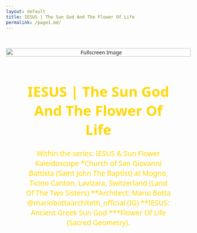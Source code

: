 ```yaml
---
layout: default
title: IESUS | The Sun God And The Flower Of Life
permalink: /page1.md/
---
```

<html lang="en">

<head>
  <meta charset="UTF-8">
  <meta name="viewport" content="width=device-width, initial-scale=1.0">
  <title>IESUS | The Sun God And The Flower Of Life</title>
  <link rel="stylesheet" href="{{ site.baseurl }}/assets/css/style.css" />
  <style>
    body, html {
      height: 100%;
      margin: 0;
      font-family: 'Segoe UI', Tahoma, Geneva, Verdana, sans-serif;
    }
    .center-content {
      display: flex;
      flex-direction: column;
      align-items: center;
      text-align: center;
      min-height: 100vh;
      overflow: hidden;
    }
    .fullscreen-container {
      position: relative;
      width: 100%;
      max-height: 70vh;
      overflow: hidden;
    }
    .fullscreen-image {
      width: 100%;
      height: auto;
      object-fit: cover;
      opacity: 0;
      transition: opacity 1s ease-in-out;
    }
    .fullscreen-image.show {
      opacity: 1;
    }
    .center-text {
      font-size: 1.5vw;
      color: #FFD700;
      max-width: 80%;
      margin: 15px auto;
    }
    .small-image {
      cursor: pointer;
      max-width: 100%;
      height: auto;
      transition: transform 0.5s ease-in-out, opacity 1s ease-in-out, border 0.3s ease-in-out;
      opacity: 0;
      margin-top: 15px;
    }
    .small-image.show {
      opacity: 1;
      border: 3px solid #FFD700;
    }
    .modal {
    display: none;
    position: fixed;
    top: auto;
    right: 0; /* Stick to the right */
    bottom: 0;
    left: auto; /* Unset left */
    width: 100%;
    height: 100%;
    background: rgba(0, 0, 0, 0.8);
    overflow: auto;
    display: flex;
    justify-content: center;
    align-items: center;
    opacity: 0;
    transition: opacity 1s ease-in-out;
  }
    .modal-content {
      width: 100%;
      height: auto;
      max-width: 1200px;
      max-height: 90%;
      object-fit: contain;
      box-shadow: 0 0 20px rgba(255, 215, 0, 0.8);
    }
    .modal-image {
      width: 100%;
      height: 100%;
      object-fit: contain;
    }
    @keyframes fadeIn {
    from {
      opacity: 0;
    }
    to {
      opacity: 1;
    }
  }
  .modal.fade-in {
    animation: fadeIn 2s ease-in-out; /* Increased duration to 2 seconds */
    opacity: 1;
  }
    .modal.fade-out {
      opacity: 0;
    }
    /* Add a transition for the fade-out effect */
    .modal.fade-out .modal-content {
      transition: opacity 1s ease-in-out;
    }
    .modal:hover .modal-content {
      box-shadow: 0 0 30px rgba(255, 215, 0, 1);
    }
    @media only screen and (max-width: 1200px) {
      .center-text {
        font-size: 2vw;
      }
    }
    @media only screen and (max-width: 768px) {
      .center-text {
        font-size: 3vw;
      }
    }
  </style>
</head>

<body>
  <div class="center-content">
    <div id="newText" style="display: block;">
      <img src="{{ site.baseurl }}/assets/images/gallery/second_image.jpg" alt="Description of Small Image" class="small-image" />
    </div>
    <div class="fullscreen-container">
      <img src="{{ site.baseurl }}/assets/images/gallery/second_image.jpg" alt="Fullscreen Image" class="fullscreen-image fade-out show" />
    </div>
    <div class="center-text">
      <h1>IESUS | The Sun God And The Flower Of Life</h1>
      <p>Within the series: IESUS & Sun Flower Kaleidoscope
        *Church of San Giovanni Battista (Saint John The Baptist) at Mogno, Ticino Canton, Lavizara, Switzerland (Land Of The Two Sisters)
        **Architect: Mario Botta @mariobottaarchitetti_official (IG)
        **IESUS: Ancient Greek Sun God
        ***Flower Of Life (Sacred Geometry).</p>
    </div>
  </div>

  <div id="myModal" class="modal" onclick="toggleModal()">
    <div class="modal-content fullscreen-modal">
      <img src="{{ site.baseurl }}/assets/images/gallery/jesus.jpg" alt="Popup Image" class="modal-image" />
    </div>
  </div>

  <div id="myModal2" class="modal" onclick="toggleModal()">
    <div class="modal-content fullscreen-modal">
      <img src="{{ site.baseurl }}/assets/images/gallery/jesus.jpg" alt="Popup Image" class="modal-image" />
    </div>
    <div class="center-text">
      <h1>IESUS | The Sun God And The Flower Of Life</h1>
      <p>Within the series: IESUS & Sun Flower Kaleidoscope
        *Church of San Giovanni Battista (Saint John The Baptist) at Mogno, Ticino Canton, Lavizara, Switzerland (Land Of The Two Sisters)
        **Architect: Mario Botta @mariobottaarchitetti_official (IG)
        **IESUS: Ancient Greek Sun God
        ***Flower Of Life (Sacred Geometry).</p>
    </div>
  </div>

  <script>
    function toggleModal() {
      const modal = document.querySelector('.modal.fade-in');
      const modalContent = document.querySelector('.modal-content');

      if (!modal) {
        document.getElementById('myModal').style.display = 'flex';
        document.getElementById('myModal').classList.add('fade-in');
      } else {
        modal.classList.add('fade-out');
        setTimeout(() => {
          document.getElementById('myModal').style.display = 'none';
          modal.classList.remove('fade-out', 'fade-in');
        }, 1000);
      }
    }

    document.addEventListener("DOMContentLoaded", function () {
      const secondImage = document.querySelector("#newText .small-image");
      const modalImage = document.querySelector(".modal-image");

      secondImage.addEventListener("click", function () {
        toggleModal();
        modalImage.src = this.src;
      });

      setTimeout(function () {
        secondImage.classList.add('show');
        const fullscreenImage = document.querySelector(".fullscreen-image");
        fullscreenImage.classList.add('show');
      }, 500);
    });
  </script>
</body>

</html>
